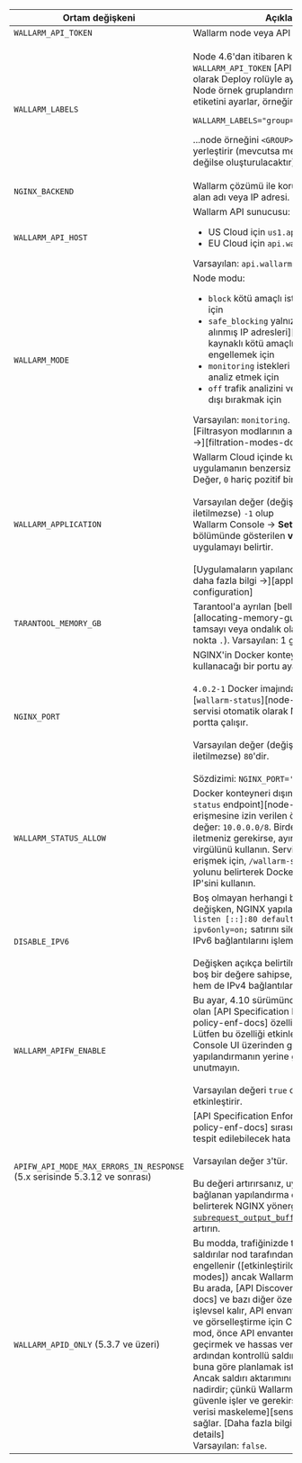 Ortam değişkeni | Açıklama| Gerekli
--- | ---- | ----
`WALLARM_API_TOKEN` | Wallarm node veya API token. | Evet
`WALLARM_LABELS` | <p>Node 4.6'dan itibaren kullanılabilir. Yalnızca `WALLARM_API_TOKEN` [API token][api-token] olarak Deploy rolüyle ayarlandığında çalışır. Node örnek gruplandırması için `group` etiketini ayarlar, örneğin:</p> <p>`WALLARM_LABELS="group=<GROUP>"`</p> <p>...node örneğini `<GROUP>` örnek grubuna yerleştirir (mevcutsa mevcut olana, mevcut değilse oluşturulacaktır).</p> | Evet (API tokenlar için)
`NGINX_BACKEND` | Wallarm çözümü ile korunacak kaynağın alan adı veya IP adresi. | Evet
`WALLARM_API_HOST` | Wallarm API sunucusu:<ul><li>US Cloud için `us1.api.wallarm.com`</li><li>EU Cloud için `api.wallarm.com`</li></ul>Varsayılan: `api.wallarm.com`. | Hayır
`WALLARM_MODE` | Node modu:<ul><li>`block` kötü amaçlı istekleri engellemek için</li><li>`safe_blocking` yalnızca [grayliste alınmış IP adresleri][graylist-docs] kaynaklı kötü amaçlı istekleri engellemek için</li><li>`monitoring` istekleri engellemeden analiz etmek için</li><li>`off` trafik analizini ve işlemesini devre dışı bırakmak için</li></ul>Varsayılan: `monitoring`.<br>[Filtrasyon modlarının ayrıntılı açıklaması →][filtration-modes-docs] | Hayır
`WALLARM_APPLICATION` | Wallarm Cloud içinde kullanılacak, korunan uygulamanın benzersiz tanımlayıcısı. Değer, `0` hariç pozitif bir tam sayı olabilir.<br><br>Varsayılan değer (değişken konteynıra iletilmezse) `-1` olup Wallarm Console → **Settings** → **Application** bölümünde gösterilen **varsayılan** uygulamayı belirtir.<br><br>[Uygulamaların yapılandırılması hakkında daha fazla bilgi →][application-configuration] | Hayır
`TARANTOOL_MEMORY_GB` | Tarantool'a ayrılan [bellek miktarı][allocating-memory-guide]. Değer bir tamsayı veya ondalık olabilir (ondalık ayırıcı nokta <code>.</code>). Varsayılan: 1 gigabayt. | Hayır
`NGINX_PORT` | NGINX'in Docker konteyneri içinde kullanacağı bir portu ayarlar.<br><br>`4.0.2-1` Docker imajından itibaren, [`wallarm-status`][node-status-docs] servisi otomatik olarak NGINX ile aynı portta çalışır.<br><br>Varsayılan değer (değişken konteynıra iletilmezse) `80`'dir.<br><br>Sözdizimi: `NGINX_PORT='443'`. | Hayır
<a name="wallarm-status-allow-env-var"></a>`WALLARM_STATUS_ALLOW` | Docker konteyneri dışından [`/wallarm-status` endpoint][node-status-docs]'ine erişmesine izin verilen özel CIDR'ler. Örnek değer: `10.0.0.0/8`. Birden fazla değer iletmeniz gerekirse, ayırıcı olarak `,` virgülünü kullanın. Servise harici olarak erişmek için, `/wallarm-status` endpoint yolunu belirterek Docker konteynerinin IP'sini kullanın. | Hayır
`DISABLE_IPV6`| Boş olmayan herhangi bir değere sahip değişken, NGINX yapılandırma dosyasından `listen [::]:80 default_server ipv6only=on;` satırını siler, bu da NGINX'in IPv6 bağlantılarını işlemesini durdurur.<br><br>Değişken açıkça belirtilmezse veya `""` gibi boş bir değere sahipse, NGINX hem IPv6 hem de IPv4 bağlantılarını işler. | Hayır
`WALLARM_APIFW_ENABLE` | Bu ayar, 4.10 sürümünden itibaren mevcut olan [API Specification Enforcement][api-policy-enf-docs] özelliğini açıp kapatır. Lütfen bu özelliği etkinleştirmenin, Wallarm Console UI üzerinden gerekli abonelik ve yapılandırmanın yerine geçmediğini unutmayın.<br><br>Varsayılan değeri `true` olup işlevi etkinleştirir. | Hayır
`APIFW_API_MODE_MAX_ERRORS_IN_RESPONSE` (5.x serisinde 5.3.12 ve sonrası) | [API Specification Enforcement][api-policy-enf-docs] sırasında tek bir istekte tespit edilebilecek hata sayısını sınırlar.<br><br>Varsayılan değer `3`'tür.<br><br>Bu değeri artırırsanız, uygun şekilde bağlanan yapılandırma dosyasında belirterek NGINX yönergesi [`subrequest_output_buffer_size`](https://nginx.org/en/docs/http/ngx_http_core_module.html#subrequest_output_buffer_size) değerini de artırın. | Hayır
`WALLARM_APID_ONLY` (5.3.7 ve üzeri) | Bu modda, trafiğinizde tespit edilen saldırılar nod tarafından yerel olarak engellenir ([etkinleştirildiyse][filtration-modes]) ancak Wallarm Cloud'a aktarılmaz. Bu arada, [API Discovery][api-discovery-docs] ve bazı diğer özellikler tamamen işlevsel kalır, API envanterinizi tespit eder ve görselleştirme için Cloud'a yükler. Bu mod, önce API envanterini gözden geçirmek ve hassas verileri belirlemek, ardından kontrollü saldırı verisi aktarımını buna göre planlamak isteyenler içindir. Ancak saldırı aktarımını devre dışı bırakmak nadirdir; çünkü Wallarm saldırı verilerini güvenle işler ve gerekirse [hassas saldırı verisi maskeleme][sensitive-data-rule] sağlar. [Daha fazla bilgi][apid-only-mode-details]<br>Varsayılan: `false`. | Hayır